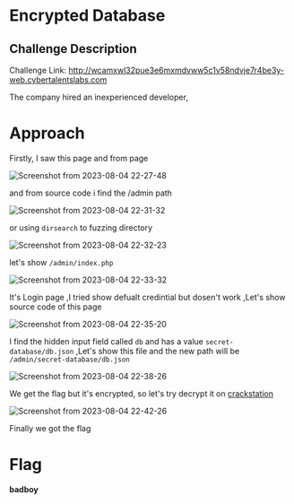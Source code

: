 # Encrypted Database

## Challenge Description

Challenge Link: http://wcamxwl32pue3e6mxmdvww5c1v58ndvje7r4be3y-web.cybertalentslabs.com

The company hired an inexperienced developer,

# Approach

Firstly, I saw this page and from page 

![Screenshot from 2023-08-04 22-27-48](https://github.com/MohammedHawary/CTF-Challenges-Writeups/assets/94152045/030a66ee-67bd-475b-b4c6-3b286eadd11b)

and from source code i find the /admin path 

![Screenshot from 2023-08-04 22-31-32](https://github.com/MohammedHawary/CTF-Challenges-Writeups/assets/94152045/0b058cb9-240c-456a-b86d-72432524f546)

or using `dirsearch` to fuzzing directory

![Screenshot from 2023-08-04 22-32-23](https://github.com/MohammedHawary/CTF-Challenges-Writeups/assets/94152045/cecfde5b-f99a-43a7-920b-0909d1240134)

let's show `/admin/index.php`

![Screenshot from 2023-08-04 22-33-32](https://github.com/MohammedHawary/CTF-Challenges-Writeups/assets/94152045/9160b900-e89f-4f52-84f7-d156eae65b2e)

It's Login page ,I tried show defualt credintial but dosen't work ,Let's show source code of this page

![Screenshot from 2023-08-04 22-35-20](https://github.com/MohammedHawary/CTF-Challenges-Writeups/assets/94152045/078f77c4-76ed-4b22-8012-a01cb968e31a)

I find the hidden input field called `db` and has a value `secret-database/db.json` ,Let's show this file and the new path will be `/admin/secret-database/db.json`

![Screenshot from 2023-08-04 22-38-26](https://github.com/MohammedHawary/CTF-Challenges-Writeups/assets/94152045/409c22e4-1686-4dfa-962e-c4d5c613d8ee)

We get the flag but it's encrypted, so let's try decrypt it on [crackstation](https://crackstation.net/)

![Screenshot from 2023-08-04 22-42-26](https://github.com/MohammedHawary/CTF-Challenges-Writeups/assets/94152045/7442f9d0-db20-4f92-9274-1b6e509529b1)

Finally we got the flag

# Flag

**badboy**
